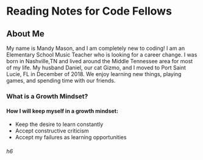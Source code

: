 # Reading Notes for Code Fellows

## About Me
My name is Mandy Mason, and I am completely new to coding! I am an Elementary School Music Teacher who is looking for a career change. I was born in Nashville,TN and lived around the Middle Tennessee area for most of my life.  My husband Daniel, our cat Gizmo, and I moved to Port Saint Lucie, FL in December of 2018. We enjoy learning new things, playing games, and spending time with our friends. 

### What is a Growth Mindset?

#### How I will keep myself in a growth mindset:

- Keep the desire to learn constantly
- Accept constructive criticism 
- Accept my failures as learning opportunities

###### h6


